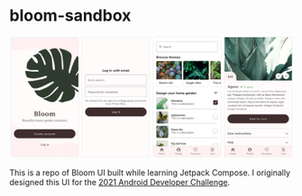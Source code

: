 # bloom-sandbox

![alt text](https://github.com/donnachoi/bloom-sandbox/blob/main/app/src/main/res/drawable/bloomscreens.png)

This is a repo of Bloom UI built while learning Jetpack Compose. I originally designed this UI for the [2021 Android Developer Challenge](https://github.com/android/android-dev-challenge-compose). 
